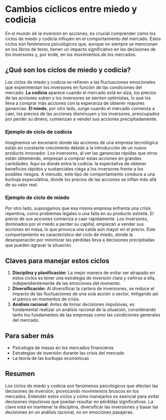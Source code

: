 # Cambios cíclicos entre miedo y codicia

En el mundo de la inversión en acciones, es crucial comprender cómo los ciclos de miedo y codicia influyen en el comportamiento del mercado. Estos ciclos son fenómenos psicológicos que, aunque no siempre se mencionan en los libros de texto, tienen un impacto significativo en las decisiones de los inversores y, por ende, en los movimientos de los mercados.

## ¿Qué son los ciclos de miedo y codicia?

Los ciclos de miedo y codicia se refieren a las fluctuaciones emocionales que experimentan los inversores en función de las condiciones del mercado. **La codicia** aparece cuando el mercado está en alza, los precios de las acciones suben y los inversores se sienten optimistas, lo que los lleva a comprar más acciones con la esperanza de obtener mayores ganancias. **El miedo**, por otro lado, surge cuando el mercado comienza a caer, los precios de las acciones disminuyen y los inversores, preocupados por perder su dinero, comienzan a vender sus acciones precipitadamente.

### Ejemplo de ciclo de codicia

Imaginemos un escenario donde las acciones de una empresa tecnológica están en constante crecimiento debido a la introducción de un nuevo producto innovador. Los inversores, al ver las ganancias rápidas que otros están obteniendo, empiezan a comprar estas acciones en grandes cantidades. Aquí es donde entra la codicia: la expectativa de obtener beneficios rápidos y sustanciales ciega a los inversores frente a los posibles riesgos. A menudo, este tipo de comportamiento conduce a una burbuja especulativa, donde los precios de las acciones se inflan más allá de su valor real.

### Ejemplo de ciclo de miedo

Por otro lado, supongamos que esa misma empresa enfrenta una crisis repentina, como problemas legales o una falla en su producto estrella. El precio de sus acciones comienza a caer rápidamente. Los inversores, dominados por el miedo a perder su capital, empiezan a vender sus acciones en masa, lo que provoca una caída aún mayor en el precio. Este comportamiento es característico del ciclo de miedo, donde la desesperación por minimizar las pérdidas lleva a decisiones precipitadas que pueden agravar la situación.

## Claves para manejar estos ciclos

1. **Disciplina y planificación**: La mejor manera de evitar ser atrapado en estos ciclos es tener una estrategia de inversión clara y ceñirse a ella, independientemente de las emociones del momento.
2. **Diversificación**: Al diversificar la cartera de inversiones, se reduce el impacto de las fluctuaciones de una sola acción o sector, mitigando así el pánico en momentos de crisis.
3. **Análisis racional**: Antes de tomar decisiones impulsivas, es fundamental realizar un análisis racional de la situación, considerando tanto los fundamentos de las empresas como las condiciones generales del mercado.

## Para saber más

- Psicología de masas en los mercados financieros
- Estrategias de inversión durante las crisis del mercado
- La teoría de las burbujas económicas

## Resumen

Los ciclos de miedo y codicia son fenómenos psicológicos que afectan las decisiones de inversión, provocando movimientos bruscos en los mercados. Entender estos ciclos y cómo manejarlos es esencial para evitar decisiones impulsivas que puedan resultar en pérdidas significativas. La clave está en mantener la disciplina, diversificar las inversiones y basar las decisiones en un análisis racional, no en emociones pasajeras.